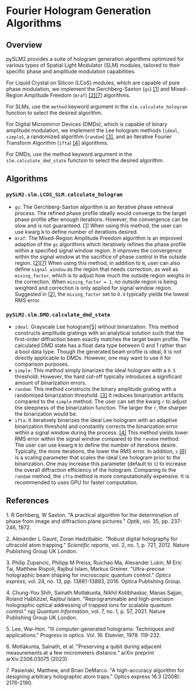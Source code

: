 # Fourier Hologram Generation Algorithms

## Overview

pySLM2 provides a suite of hologram generation algorithms optimized for various types of Spatial Light Modulator (SLM) modules, tailored to their specific phase and amplitude modulation capabilities.

For Liquid Crystal on Silicon (LCoS) modules, which are capable of pure phase modulation, we implement the Gerchberg-Saxton (`gs`) [[1]](#ref1) and Mixed-Region Amplitude Freedom (`mraf`) [[2]](#ref2)[[7]](#ref7) algorithms. 

For SLMs, use the `method` keyword argument in the `slm.calculate_hologram` function to select the desired algorithm.

For Digital Micromirror Devices (DMDs), which is capable of binary amplitude modulation, we implement the Lee hologram methods (`ideal`, `simple`), a randomized algorithm (`random`) [[3]](#ref3), and an Iterative Fourier Transform Algorithm (`ifta`) [[4]](#ref4) algorithms.

For DMDs, use the method keyword argument in the `slm.calculate_dmd_state` function to select the desired algorithm.

## Algorithms

### `pySLM2.slm.LCOS_SLM.calculate_hologram`

- `gs`: The Gerchberg-Saxton algorithm is an iterative phase retrieval process. The refined phase profile ideally would converge to the target phase profile after enough iterations. However, the convergence can be slow and is not guaranteed. [[1]](#ref1)  When using this method, the user can use kwarg `N` to define number of iterations desired. 
- `mraf`: The Mixed-Region Amplitude Freedom algorithm is an improved adaption of the `gs` algorithms which iteratively refines the phase profile within a specified signal window region. It improves the convergence within the signal window at the sacrifice of phase control in the outside region. [[2]](#ref2)[[7]](#ref7) When using this method, in addition to `N`, user can also define `signal_window` as the region that needs correction, as well as `mixing_factor`, which is to adjust how much the outside region weighs in the correction. When `mixing_factor = 1`, no outside region is being weighted and correction is only applied for signal window region. Suggested in [[2]](#ref2), the `mixing_factor` set to `0.4` typically yields the lowest RMS error.

### `pySLM2.slm.DMD.calculate_dmd_state`

- `ideal`: Grayscale Lee hologram[[5]](#ref5) without binarization. This method constructs amplitude gratings with an analytical solution such that the first-order diffraction beam exactly matches the target beam profile. The calculated DMD state has a float data type between 0 and 1 rather than a bool data type. Though the generated beam profile is ideal, it is not directly applicable to DMDs. However, one may want to use it for comparison purposes.
- `simple`: This method simply binarizes the ideal hologram with a `0.5` threshold. However, the hard cut-off typically introduces a significant amount of binarization errors.
- `random`: This method constructs the binary amplitude grating with a randomized binarization threshold. [[3]](#ref3)  It reduces binarization artifacts compared to the `simple` method. The user can set the kwarg `r` to adjust the steepness of the binarization function. The larger the `r`, the sharper the binarization would be.
- `ifta`: It iteratively binarizes the ideal Lee hologram with an adaptive binarization threshold and constantly corrects the binarization error within a signal window during the process. [[4]](#ref4) This method yields lower RMS error within the signal window compared to the `random` method. The user can use kwarg `N` to define the number of iterations desire. Typically, the more iterations, the lower the RMS error. In addition, `s` [[6]](#ref6) is a scaling parameter that scales the ideal Lee hologram prior to the binarization. One may increase this parameter (default to `1`) to increase the overall diffraction efficiency of the hologram. Comparing to the `random` method, the `ifta` method is more computationally expensive. It is recommended to uses GPU for faster computation.

## References

<a id="ref1"></a>1. R Gerhberg, W Saxton. "A practical algorithm for the determination of phase from image and diffraction plane pictures." *Optik*, vol. 35, pp. 237-246, 1972.

<a id="ref2"></a>2. Alexander L Gaunt, Zoran Hadzibabic. "Robust digital holography for ultracold atom trapping." *Scientific reports*, vol. 2, no. 1, p. 721, 2012. Nature Publishing Group UK London.

<a id="ref3"></a>3. Philip Zupancic, Philipp M Preiss, Ruichao Ma, Alexander Lukin, M Eric Tai, Matthew Rispoli, Rajibul Islam, Markus Greiner. "Ultra-precise holographic beam shaping for microscopic quantum control." *Optics express*, vol. 24, no. 13, pp. 13881-13893, 2016. Optica Publishing Group.

<a id="ref4"></a>4. Chung-You Shih, Sainath Motlakunta, Nikhil Kotibhaskar, Manas Sajjan, Roland Hablützel, Rajibul Islam. "Reprogrammable and high-precision holographic optical addressing of trapped ions for scalable quantum control." *npj Quantum Information*, vol. 7, no. 1, p. 57, 2021. Nature Publishing Group UK London.

<a id="ref5"></a>5. Lee, Wai-Hon. "III computer-generated holograms: Techniques and applications." Progress in optics. Vol. 16. Elsevier, 1978. 119-232. 
 
<a id="ref6"></a>6. Motlakunta, Sainath, et al. "Preserving a qubit during adjacent measurements at a few micrometers distance." arXiv preprint arXiv:2306.03075 (2023).

<a id="ref7"></a>7. Pasienski, Matthew, and Brian DeMarco. "A high-accuracy algorithm for designing arbitrary holographic atom traps." Optics express 16.3 (2008): 2176-2190.